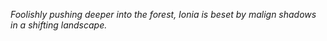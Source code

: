 *Foolishly pushing deeper into the forest, Ionia is beset by malign shadows in a shifting landscape.*